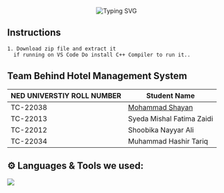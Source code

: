 <div align="center">
  <img src="https://readme-typing-svg.herokuapp.com?font=Poppins&weight=600&size=28&duration=4000&pause=500&color=01a64e&center=true&vCenter=true&width=435&lines=Hotel+Management+System;Data+Structures+And+Algoritms;Spring+2024;" alt="Typing SVG" />
</div>

## Instructions
```
1. Download zip file and extract it
  if running on VS Code Do install C++ Compiler to run it..
   ```
## Team Behind Hotel Management System

| NED UNIVERSTIY ROLL NUMBER | Student Name |
| ------------- | ------------- |
| TC-22038 | <a href="https://mohammadshayan.com">Mohammad Shayan</a>  |
| TC-22013 | Syeda Mishal Fatima Zaidi |
| TC-22012 | Shoobika Nayyar Ali |
| TC-22034 | Muhammad Hashir Tariq |

## ⚙️ Languages & Tools we used:
<p align="left">
  <img src="https://img.shields.io/badge/-C++-blue?logo=cplusplus">
</p>
